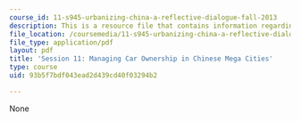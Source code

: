 ```yaml
---
course_id: 11-s945-urbanizing-china-a-reflective-dialogue-fall-2013
description: This is a resource file that contains information regarding session 11.
file_location: /coursemedia/11-s945-urbanizing-china-a-reflective-dialogue-fall-2013/93b5f7bdf043ead2d439cd40f03294b2_MIT11_S945F13_Session11.pdf
file_type: application/pdf
layout: pdf
title: 'Session 11: Managing Car Ownership in Chinese Mega Cities'
type: course
uid: 93b5f7bdf043ead2d439cd40f03294b2

---
```

None